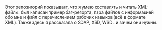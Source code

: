 Этот репозиторий показывает, что я умею составлять и читать XML-файлы: был написан пример баг-репорта, пара файлов с информацией обо мне и файл с 
перечислением рабочих навыков (всё в формате XML).
Также здесь я рассказала о SOAP, XSD, WSDL и зачем они нужны.
